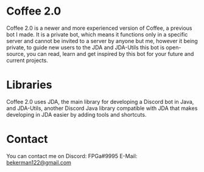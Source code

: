 # Coffee 2.0
Coffee 2.0 is a newer and more experienced version of Coffee, a previous bot I made.
It is a private bot, which means it functions only in a specific server and cannot be invited to a server by anyone but me, however it being private, to guide new users to the JDA and JDA-Utils this bot is open-source, you can read, learn and get inspired by this bot for your future and current projects.


# Libraries
Coffee 2.0 uses JDA, the main library for developing a Discord bot in Java, and JDA-Utils, another Discord Java library compatible with JDA that makes developing in JDA easier by adding tools and shortcuts.

# Contact
You can contact me on 
Discord: FPGa#9995
E-Mail: bekerman122@gmail.com
